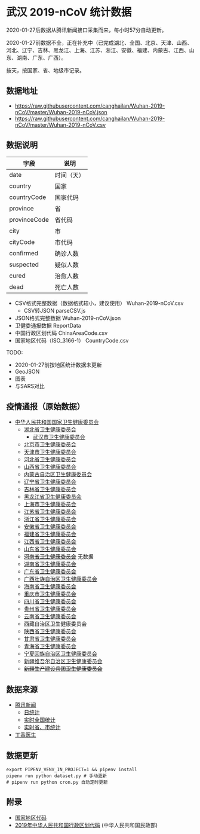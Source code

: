 # 武汉 2019-nCoV 统计数据


2020-01-27后数据从腾讯新闻接口采集而来，每小时57分自动更新。

2020-01-27前数据不全，正在补充中（已完成湖北、全国、北京、天津、山西、河北、辽宁、吉林、黑龙江、上海、江苏、浙江、安徽、福建、内蒙古、江西、山东、湖南、广东、广西）。

按天，按国家、省、地级市记录。


## 数据地址
* https://raw.githubusercontent.com/canghailan/Wuhan-2019-nCoV/master/Wuhan-2019-nCoV.json
* https://raw.githubusercontent.com/canghailan/Wuhan-2019-nCoV/master/Wuhan-2019-nCoV.csv



## 数据说明

| 字段           | 说明    |
| ------------ | ----- |
| date         | 时间（天） |
| country      | 国家    |
| countryCode  | 国家代码  |
| province     | 省     |
| provinceCode | 省代码   |
| city         | 市     |
| cityCode     | 市代码   |
| confirmed    | 确诊人数  |
| suspected    | 疑似人数  |
| cured        | 治愈人数  |
| dead         | 死亡人数  |


* CSV格式完整数据（数据格式较小，建议使用） Wuhan-2019-nCoV.csv
  * CSV转JSON parseCSV.js
* JSON格式完整数据 Wuhan-2019-nCoV.json
* 卫健委通报数据 ReportData
* 中国行政区划代码 ChinaAreaCode.csv
* 国家地区代码（ISO_3166-1） CountryCode.csv


TODO:

* 2020-01-27前按地区统计数据未更新
* GeoJSON
* 图表
* 与SARS对比



## 疫情通报（原始数据）

* [中华人民共和国国家卫生健康委员会](http://www.nhc.gov.cn/xcs/yqtb/list_gzbd.shtml)
  * [湖北省卫生健康委员会](http://wjw.hubei.gov.cn/bmdt/ztzl/fkxxgzbdgrfyyq/xxfb/)
    * [武汉市卫生健康委员会](http://wjw.wuhan.gov.cn/front/web/list3rd/no/802)
  * [北京市卫生健康委员会](http://wjw.beijing.gov.cn/wjwh/ztzl/xxgzbd/)
  * [天津市卫生健康委员会](http://wsjk.tj.gov.cn/col/col87/index.html)
  * [河北省卫生健康委员会](http://wsjkw.hebei.gov.cn/index.do?cid=326&templet=list)
  * [山西省卫生健康委员会](http://wjw.shanxi.gov.cn/xingfew/index.hrh)
  * [内蒙古自治区卫生健康委员会](http://wjw.nmg.gov.cn/ztlm/2016n/xxgzbdgrdfyyqfk/index.shtml)
  * [辽宁省卫生健康委员会](http://wsjk.ln.gov.cn/wst_zdzt/xxgzbd/yqtb/)
  * [吉林省卫生健康委员会](http://www.jl.gov.cn/szfzt/jlzxd/yqtb/)
  * [黑龙江省卫生健康委员会](http://wsjkw.hlj.gov.cn/index.php/Home/Zwgk/all/typeid/42)
  * [上海市卫生健康委员会](http://wsjkw.sh.gov.cn/xwfb/index.html)
  * [江苏省卫生健康委员会](http://wjw.jiangsu.gov.cn/col/col7290/index.html)
  * [浙江省卫生健康委员会](http://www.zjwjw.gov.cn/col/col1202101/index.html)
  * [安徽省卫生健康委员会](http://wjw.ah.gov.cn/news_list_477_1.html)
  * [福建省卫生健康委员会](http://wjw.fujian.gov.cn/xxgk/gzdt/wsjsyw/)
  * [江西省卫生健康委员会](http://hc.jiangxi.gov.cn/xwzx/wjxw/index.shtml)
  * [山东省卫生健康委员会](http://wsjkw.shandong.gov.cn/wzxxgk/zwgg/)
  * ~~[河南省卫生健康委员会](http://wsjkw.henan.gov.cn/channels/854.shtml)~~ 无数据
  * [湖南省卫生健康委员会](http://wjw.hunan.gov.cn/wjw/xxgk/gzdt/zyxw_1/index.html)
  * [广东省卫生健康委员会](http://wsjkw.gd.gov.cn/xxgzbdfk/yqtb/)
  * [广西壮族自治区卫生健康委员会](http://wsjkw.gxzf.gov.cn/zhuantiqu/ncov/)
  * [海南省卫生健康委员会](http://wst.hainan.gov.cn/swjw/rdzt/yqfk/)
  * [重庆市卫生健康委员会](http://wsjkw.cq.gov.cn/yqxxyqtb/)
  * [四川省卫生健康委员会](http://wsjkw.sc.gov.cn/scwsjkw/gggs/tygl.shtml)
  * [贵州省卫生健康委员会](http://www.gzhfpc.gov.cn/ztzl_500663/xxgzbdgrdfyyqfk/yqdt/)
  * [云南省卫生健康委员会](http://ynswsjkw.yn.gov.cn/wjwWebsite/web/col?id=UU157976428326282067&cn=xxgzbd&pcn=ztlm&pid=UU145102906505319731)
  * 西藏自治区卫生健康委员会
  * [陕西省卫生健康委员会](http://sxwjw.shaanxi.gov.cn/col/col863/index.html)
  * [甘肃省卫生健康委员会](http://wsjk.gansu.gov.cn/channel/10910/index.html)
  * [青海省卫生健康委员会](https://wsjkw.qinghai.gov.cn/zhxw/xwzx/index.html)
  * [宁夏回族自治区卫生健康委员会](http://wsjkw.nx.gov.cn/yqfkdt/yqsd1.htm)
  * [新疆维吾尔自治区卫生健康委员会](http://www.xjhfpc.gov.cn/ztzl/fkxxgzbdfygz/yqtb.htm)
  * ~~[新疆生产建设兵团卫生健康委员会](http://wsj.xjbt.gov.cn/xxgk/tzgg/)~~



## 数据来源

* [腾讯新闻](https://news.qq.com//zt2020/page/feiyan.htm)
  * [日统计](https://view.inews.qq.com/g2/getOnsInfo?name=wuwei_ww_cn_day_counts)
  * [实时全国统计](https://view.inews.qq.com/g2/getOnsInfo?name=wuwei_ww_global_vars)
  * [实时省、市统计](https://view.inews.qq.com/g2/getOnsInfo?name=wuwei_ww_area_counts)
* [丁香医生](https://3g.dxy.cn/newh5/view/pneumonia)



## 数据更新
```shell
export PIPENV_VENV_IN_PROJECT=1 && pipenv install
pipenv run python dataset.py # 手动更新
# pipenv run python cron.py 自动定时更新
```


## 附录
* [国家地区代码](https://zh.wikipedia.org/wiki/ISO_3166-1)
* [2019年中华人民共和国行政区划代码](http://www.mca.gov.cn/article/sj/xzqh/2019/) (中华人民共和国民政部)
